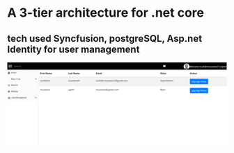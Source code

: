 # A 3-tier architecture for .net core

## tech used Syncfusion, postgreSQL, Asp.net Identity for user management

![alt](./POSTGESQLCRUD.UI/wwwroot/img.png)
